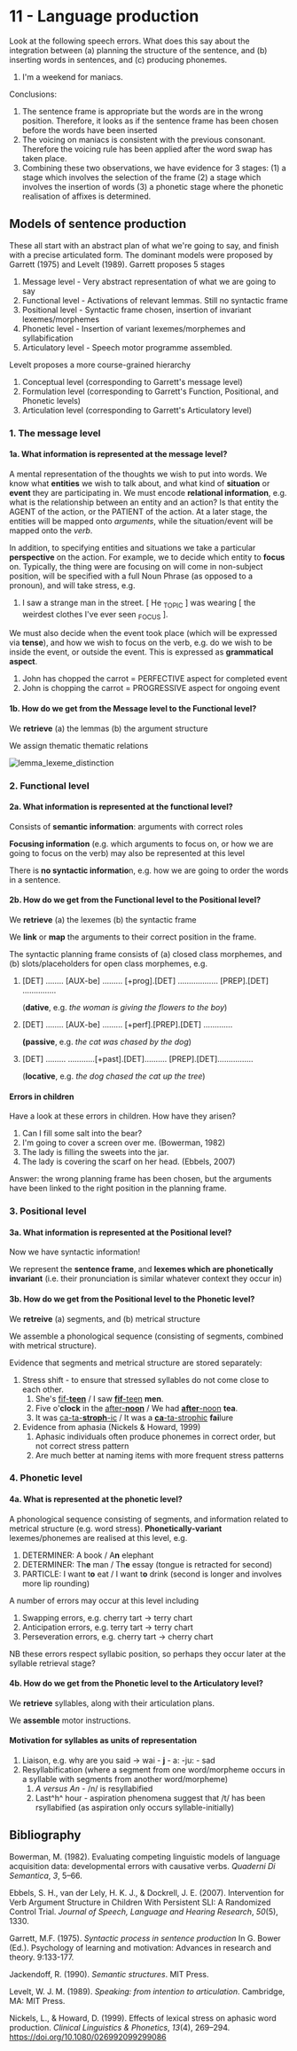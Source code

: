 # 11 - Language production

Look at the following speech errors. What does this say about the integration between (a) planning the structure of the sentence, and (b) inserting words in sentences, and (c) producing phonemes.

1. I'm a weekend for maniacs.

Conclusions:

1. The sentence frame is appropriate but the words are in the wrong position. Therefore, it looks as if the sentence frame has been chosen before the words have been inserted
2. The voicing on maniacs is consistent with the previous consonant. Therefore the voicing rule has been applied after the word swap has taken place.
3. Combining these two observations, we have evidence for 3 stages: (1) a stage which involves the selection of the frame (2) a stage which involves the insertion of words (3) a phonetic stage where the phonetic realisation of affixes is determined.

## Models of sentence production

These all start with an abstract plan of what we're going to say, and finish with a precise articulated form. The dominant models were proposed by Garrett (1975) and Levelt (1989). Garrett proposes 5 stages

1. Message level - Very abstract representation of what we are going to say
2. Functional level - Activations of relevant lemmas. Still no syntactic frame
3. Positional level - Syntactic frame chosen, insertion of invariant lexemes/morphemes
4. Phonetic level - Insertion of variant lexemes/morphemes and syllabification
5. Articulatory level - Speech motor programme assembled.

Levelt proposes a more course-grained hierarchy

1. Conceptual level (corresponding to Garrett's message level)
2. Formulation level (corresponding to Garrett's Function, Positional, and Phonetic levels)
3. Articulation level (corresponding to Garrett's Articulatory level)

### 1. The message level

#### 1a. What information is represented at the message level?

A mental representation of the thoughts we wish to put into words. We know what **entities** we wish to talk about, and what kind of **situation** or **event** they are participating in. We must encode **relational information**, e.g. what is the relationship between an entity and an action? Is that entity the AGENT of the action, or the PATIENT of the action. At a later stage, the entities will be mapped onto *arguments*, while the situation/event will be mapped onto the *verb*.

In addition, to specifying entities and situations we take a particular **perspective** on the action. For example, we to decide which entity to **focus** on. Typically, the thing were are focusing on will come in non-subject position, will be specified with a full Noun Phrase (as opposed to a pronoun), and will take stress, e.g.

1. I saw a strange man in the street. [ He <sub>TOPIC</sub> ] was wearing [ the weirdest clothes I've ever seen <sub>FOCUS</sub> ].

We must also decide when the event took place (which will be expressed via **tense**), and how we wish to focus on the verb, e.g. do we wish to be inside the event, or outside the event. This is expressed as **grammatical aspect**.

1. John has chopped the carrot = PERFECTIVE aspect for completed event
2. John is chopping the carrot = PROGRESSIVE aspect for ongoing event

#### 1b. How do we get from the Message level to the Functional level?

We **retrieve** (a) the lemmas (b) the argument structure

We assign thematic thematic relations

![lemma_lexeme_distinction](lemma_lexeme_distinction-6456071.png)

### 2. Functional level

#### 2a. What information is represented at the functional level?

Consists of **semantic information**: arguments with correct roles

**Focusing information** (e.g. which arguments to focus on, or how we are going to focus on the verb) may also be represented at this level

There is **no syntactic informatio**n, e.g. how we are going to order the words in a sentence.

#### 2b. How do we get from the Functional level to the Positional level?

We **retrieve** (a) the lexemes (b) the syntactic frame

We **link** or **map** the arguments to their correct position in the frame.

The syntactic planning frame consists of (a) closed class morphemes, and (b) slots/placeholders for open class morphemes, e.g.

1. [DET] …….. [AUX-be] ……... [+prog].[DET] ……………… [PREP].[DET] …………...

   (**dative**, e.g. *the woman is giving the flowers to the boy*)

1. [DET] …….. [AUX-be] ……... [+perf].[PREP].[DET] ………….

   **(passive**, e.g. *the cat was chased by the dog*)

2. [DET] ……...   ……...…[+past].[DET]……....   [PREP].[DET]…………....

   (**locative**, e.g. *the dog chased the cat up the tree*)

#### Errors in children

Have a look at these errors in children. How have they arisen?

1. Can I fill some salt into the bear?
2. I'm going to cover a screen over me.         (Bowerman, 1982)
3. The lady is filling the sweets into the jar.
4. The lady is covering the scarf on her head.       (Ebbels, 2007)

Answer: the wrong planning frame has been chosen, but the arguments have been linked to the right position in the planning frame.

### 3. Positional level

#### 3a. What information is represented at the Positional level?

Now we have syntactic information!

We represent the **sentence frame**, and **lexemes which are phonetically invariant** (i.e. their pronunciation is similar whatever context they occur in)

#### 3b. How do we get from the Positional level to the Phonetic level?

We **retreive** (a) segments, and (b) metrical structure

We assemble a phonological sequence (consisting of segments, combined with metrical structure).

Evidence that segments and metrical structure are stored separately:

1. Stress shift - to ensure that stressed syllables do not come close to each other.
   1. She's <u>fif-**teen**</u> / I saw **<u>fif**-teen</u> **men**.
   2. Five o'**clock** in the <u>after-**noon**</u> / We had <u>**after**-noon</u> **tea**.
   3. It was <u>ca-ta-**stroph**-ic</u> / It was a <u>**ca**-ta-strophic</u> **fai**lure
2. Evidence from aphasia (Nickels & Howard, 1999)
   1. Aphasic individuals often produce phonemes in correct order, but not correct stress pattern
   2. Are much better at naming items with more frequent stress patterns

### 4. Phonetic level

#### 4a. What is represented at the phonetic level?

A phonological sequence consisting of segments, and information related to metrical structure (e.g. word stress). **Phonetically-variant** lexemes/phonemes are realised at this level, e.g.

1. DETERMINER: A book / A**n** elephant
2. DETERMINER: Th**e** man / Th**e** essay (tongue is retracted for second)
3. PARTICLE: I want t**o** eat / I want t**o** drink (second is longer and involves more lip rounding)

A number of errors may occur at this level including

1. Swapping errors, e.g. cherry tart -> terry chart
2. Anticipation errors, e.g. terry tart -> terry chart
3. Perseveration errors, e.g. cherry tart -> cherry chart

NB these errors respect syllabic position, so perhaps they occur later at the syllable retrieval stage?

#### 4b. How do we get from the Phonetic level to the Articulatory level?

We **retrieve** syllables, along with their articulation plans.

We **assemble** motor instructions.

#### Motivation for syllables as units of representation

1. Liaison, e.g. why are you said -> wai - **j** - a: -ju: - sad
2. Resyllabification (where a segment from one word/morpheme occurs in a syllable with segments from another word/morpheme)
   1. *A versus An* - /n/ is resyllabified
   2. Last^h^ hour - aspiration phenomena suggest that /t/ has been rsyllabified (as aspiration only occurs syllable-initially)

## Bibliography

Bowerman, M. (1982). Evaluating competing linguistic models of language acquisition data: developmental errors with causative verbs. *Quaderni Di Semantica*, *3*, 5–66.

Ebbels, S. H., van der Lely, H. K. J., & Dockrell, J. E. (2007). Intervention for Verb Argument Structure in Children With Persistent SLI: A Randomized Control Trial. *Journal of Speech, Language and Hearing Research*, *50*(5), 1330.

Garrett, M.F. (1975). *Syntactic process in sentence production* In G. Bower (Ed.). Psychology of learning and 
motivation: Advances in research and theory. 9:133-177.

Jackendoff, R. (1990). *Semantic structures*. MIT Press.

Levelt, W. J. M. (1989). *Speaking: from intention to articulation*. Cambridge, MA: MIT Press.

Nickels, L., & Howard, D. (1999). Effects of lexical stress on aphasic word production. *Clinical Linguistics & Phonetics*, *13*(4), 269–294. <https://doi.org/10.1080/026992099299086>